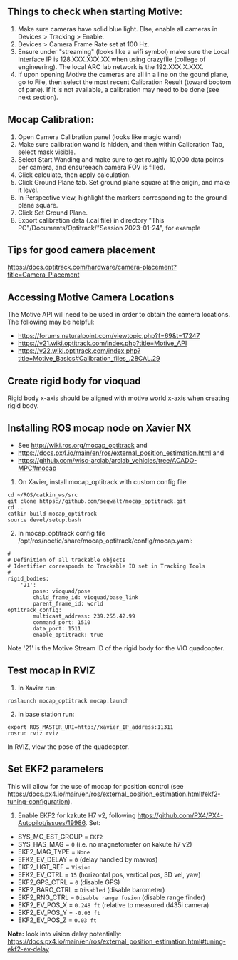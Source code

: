 ## Things to check when starting Motive:
1. Make sure cameras have solid blue light. Else, enable all cameras in Devices > Tracking > Enable.
2. Devices > Camera Frame Rate set at 100 Hz.
3. Ensure under "streaming" (looks like a wifi symbol) make sure the Local Interface IP is 128.XXX.XXX.XX when using crazyflie (college of engineering). The local ARC lab network is the 192.XXX.X.XXX.
4. If upon opening Motive the cameras are all in a line on the gound plane, go to File, then select the most recent Calibration Result (toward bootom of pane). If it is not available, a calibration may need to be done (see next section).


## Mocap Calibration:
1. Open Camera Calibration panel (looks like magic wand)
2. Make sure calibration wand is hidden, and then within Calibration Tab, select mask visible.
3. Select Start Wanding and make sure to get roughly 10,000 data points per camera, and ensureeach camera FOV is filled.
4. Click calculate, then apply calculation.
5. Click Ground Plane tab. Set ground plane square at the origin, and make it level.
6. In Perspective view, highlight the markers corresponding to the ground plane square.
7. Click Set Ground Plane.
8. Export calibration data (.cal file) in directory "This PC"/Documents/Optitrack/"Session 2023-01-24", for example

## Tips for good camera placement
https://docs.optitrack.com/hardware/camera-placement?title=Camera_Placement

## Accessing Motive Camera Locations
The Motive API will need to be used in order to obtain the camera locations. The following may be helpful:
- https://forums.naturalpoint.com/viewtopic.php?f=69&t=17247
- https://v21.wiki.optitrack.com/index.php?title=Motive_API
- https://v22.wiki.optitrack.com/index.php?title=Motive_Basics#Calibration_files_.28CAL.29

## Create rigid body for vioquad
Rigid body x-axis should be aligned with motive world x-axis when creating rigid body.

## Installing ROS mocap node on Xavier NX
- See http://wiki.ros.org/mocap_optitrack and
- https://docs.px4.io/main/en/ros/external_position_estimation.html and
- https://github.com/wisc-arclab/arclab_vehicles/tree/ACADO-MPC#mocap
1. On Xavier, install mocap_optitrack with custom config file.
```
cd ~/ROS/catkin_ws/src
git clone https://github.com/seqwalt/mocap_optitrack.git
cd ..
catkin build mocap_optitrack
source devel/setup.bash
```
2. In mocap_optitrack config file /opt/ros/noetic/share/mocap_optitrack/config/mocap.yaml:
```
#
# Definition of all trackable objects
# Identifier corresponds to Trackable ID set in Tracking Tools
#
rigid_bodies:
    '21':
        pose: vioquad/pose
        child_frame_id: vioquad/base_link
        parent_frame_id: world
optitrack_config:
        multicast_address: 239.255.42.99
        command_port: 1510
        data_port: 1511
        enable_optitrack: true
```
Note '21' is the Motive Stream ID of the rigid body for the VIO quadcopter.

## Test mocap in RVIZ
1. In Xavier run:
```
roslaunch mocap_optitrack mocap.launch
```
2. In base station run:
```
export ROS_MASTER_URI=http://xavier_IP_address:11311
rosrun rviz rviz
```
In RVIZ, view the pose of the quadcopter.

## Set EKF2 parameters
This will allow for the use of mocap for position control (see https://docs.px4.io/main/en/ros/external_position_estimation.html#ekf2-tuning-configuration).
1. Enable EKF2 for kakute H7 v2, following https://github.com/PX4/PX4-Autopilot/issues/19986. Set:
- SYS_MC_EST_GROUP = ```EKF2```
- SYS_HAS_MAG = ```0``` (i.e. no magnetometer on kakute h7 v2)
- EKF2_MAG_TYPE = ```None```
- EFK2_EV_DELAY = ```0``` (delay handled by mavros)
- EKF2_HGT_REF = ```Vision```
- EFK2_EV_CTRL = ```15``` (horizontal pos, vertical pos, 3D vel, yaw)
- EKF2_GPS_CTRL = ```0``` (disable GPS)
- EKF2_BARO_CTRL = ```Disabled``` (disable barometer)
- EKF2_RNG_CTRL = ```Disable range fusion``` (disable range finder)
- EKF2_EV_POS_X = ```0.248 ft``` (relative to measured d435i camera)
- EKF2_EV_POS_Y = ```-0.03 ft```
- EKF2_EV_POS_Z = ```0.03 ft```

**Note:** look into vision delay potentially: https://docs.px4.io/main/en/ros/external_position_estimation.html#tuning-ekf2-ev-delay
